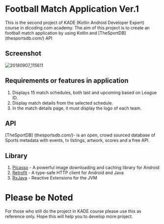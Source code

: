 # Football Match Application Ver.1
This is the second project of KADE (Kotlin Android Developer Expert) course in dicoding.com academy. The aim of this project is to create an football match application by using Kotlin and [TheSportDB] (thesportsdb.com/) API 

## Screenshot
![20180907_115611](https://user-images.githubusercontent.com/26306746/45199435-e06e5b00-b295-11e8-898f-98b73fb52dd4.gif)


## Requirements or features in application
1. Displays 15 match schedules, both last and upcoming based on League ID.
2. Display match details from the selected schedule.
3. In the match details page, it must display the logo of each team.

## API
[TheSportDB] (thesportsdb.com/)- is an open, crowd sourced database of Sports metadata with events, tv listings, artwork, scores and a free API.

## Library
1. [Picasso](http://square.github.io/picasso/) - A powerful image downloading and caching library for Android
2. [Retrofit](https://square.github.io/retrofit/) - A type-safe HTTP client for Android and Java
3. [RxJava](https://github.com/ReactiveX/RxJava) - Reactive Extensions for the JVM

# Please be Noted
For those who still do the project in KADE course please use this as reference only. Hope this will help you to develop more project.
